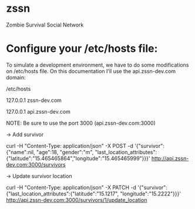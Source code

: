 # zssn
Zombie Survival Social Network

# Configure your /etc/hosts file:
To simulate a development environment, we have to do some modifications on /etc/hosts file. On this documentation I'll use the api.zssn-dev.com domain:

/etc/hosts

127.0.0.1       zssn-dev.com

127.0.0.1       api.zssn-dev.com

NOTE: Be sure to use the port 3000 (api.zssn-dev.com:3000)

-> Add survivor

curl -H "Content-Type: application/json" -X POST -d '{"survivor":{"name":nil,  "age":18, "gender":"m", "last_location_attributes":{"latitude":"15.465465864","longitude":"15.465465999"}}}' http://api.zssn-dev.com:3000/survivors

-> Update survivor location

curl -H "Content-Type: application/json" -X PATCH -d '{"survivor":{"last_location_attributes":{"latitude":"15.1217", "longitude":"15.2222"}}}' http://api.zssn-dev.com:3000/survivors/1/update_location
